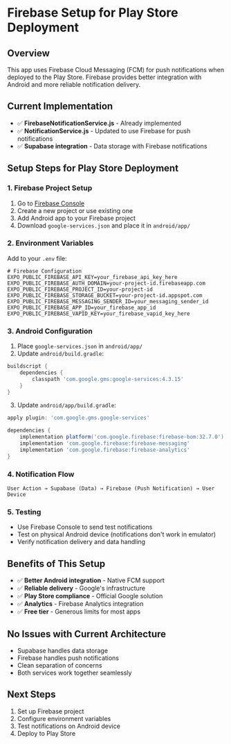 # Firebase Setup for Play Store Deployment

## Overview
This app uses Firebase Cloud Messaging (FCM) for push notifications when deployed to the Play Store. Firebase provides better integration with Android and more reliable notification delivery.

## Current Implementation
- ✅ **FirebaseNotificationService.js** - Already implemented
- ✅ **NotificationService.js** - Updated to use Firebase for push notifications
- ✅ **Supabase integration** - Data storage with Firebase notifications

## Setup Steps for Play Store Deployment

### 1. Firebase Project Setup
1. Go to [Firebase Console](https://console.firebase.google.com/)
2. Create a new project or use existing one
3. Add Android app to your Firebase project
4. Download `google-services.json` and place it in `android/app/`

### 2. Environment Variables
Add to your `.env` file:
```env
# Firebase Configuration
EXPO_PUBLIC_FIREBASE_API_KEY=your_firebase_api_key_here
EXPO_PUBLIC_FIREBASE_AUTH_DOMAIN=your-project-id.firebaseapp.com
EXPO_PUBLIC_FIREBASE_PROJECT_ID=your-project-id
EXPO_PUBLIC_FIREBASE_STORAGE_BUCKET=your-project-id.appspot.com
EXPO_PUBLIC_FIREBASE_MESSAGING_SENDER_ID=your_messaging_sender_id
EXPO_PUBLIC_FIREBASE_APP_ID=your_firebase_app_id
EXPO_PUBLIC_FIREBASE_VAPID_KEY=your_firebase_vapid_key_here
```

### 3. Android Configuration
1. Place `google-services.json` in `android/app/`
2. Update `android/build.gradle`:
```gradle
buildscript {
    dependencies {
        classpath 'com.google.gms:google-services:4.3.15'
    }
}
```

3. Update `android/app/build.gradle`:
```gradle
apply plugin: 'com.google.gms.google-services'

dependencies {
    implementation platform('com.google.firebase:firebase-bom:32.7.0')
    implementation 'com.google.firebase:firebase-messaging'
    implementation 'com.google.firebase:firebase-analytics'
}
```

### 4. Notification Flow
```
User Action → Supabase (Data) → Firebase (Push Notification) → User Device
```

### 5. Testing
- Use Firebase Console to send test notifications
- Test on physical Android device (notifications don't work in emulator)
- Verify notification delivery and data handling

## Benefits of This Setup
- ✅ **Better Android integration** - Native FCM support
- ✅ **Reliable delivery** - Google's infrastructure
- ✅ **Play Store compliance** - Official Google solution
- ✅ **Analytics** - Firebase Analytics integration
- ✅ **Free tier** - Generous limits for most apps

## No Issues with Current Architecture
- Supabase handles data storage
- Firebase handles push notifications
- Clean separation of concerns
- Both services work together seamlessly

## Next Steps
1. Set up Firebase project
2. Configure environment variables
3. Test notifications on Android device
4. Deploy to Play Store
